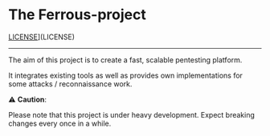 # The Ferrous-project

[LICENSE](https://img.shields.io/github/license/obaraelijah/Ferrous-project?color=blue)](LICENSE)

---
The aim of this project is to create a fast, scalable pentesting platform.

It integrates existing tools as well as provides own implementations 
for some attacks / reconnaissance work.  

️:warning: **Caution**:

Please note that this project is under heavy development. 
Expect breaking changes every once in a while.